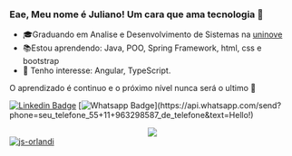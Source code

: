 ### Eae, Meu nome é Juliano! Um cara que ama tecnologia 👋

- 🎓Graduando em Analise e Desenvolvimento de Sistemas na [uninove](https://www.uninove.br/)
- 📚Estou aprendendo: Java, POO, Spring Framework, html, css e bootstrap
- 🎯 Tenho interesse: Angular, TypeScript. 

O  aprendizado é continuo e o próximo nível nunca será o ultimo 🚀 
<!--
**js-orlandi/js-orlandi** is a ✨ _special_ ✨ repository because its `README.md` (this file) appears on your GitHub profile.

Here are some ideas to get you started:

- 🔭 I’m currently working on ...
- 🌱 I’m currently learning ...
- 👯 I’m looking to collaborate on ...
- 🤔 I’m looking for help with ...
- 💬 Ask me about ...
- 📫 How to reach me: ...
- 😄 Pronouns: ...
- ⚡ Fun fact: ...
-->



[![Linkedin Badge](https://img.shields.io/badge/-LinkedIn-blue?style=flat-square&logo=Linkedin&logoColor=white&link=https://www.linkedin.com/in/js-orlandi/)](https://www.linkedin.com/in/js-orlandi/)
[![Whatsapp Badge](https://img.shields.io/badge/-Whatsapp-4CA143?style=flat-square&labelColor=4CA143&logo=whatsapp&logoColor=white&link=https://api.whatsapp.com/send?phone=seu_telefone_55+11+963298587_de_telefone&text=Hello!)](https://api.whatsapp.com/send?phone=seu_telefone_55+11+963298587_de_telefone&text=Hello!)

  <center><a href="https://github.com/js-orlandi/"><img src="https://github-readme-stats.vercel.app/api/top-langs/?username=js-orlandi&layout=compact&theme=dark"/></a> 
  </center>
  <a href="https://github.com/js-orlandi/"><img src="https://github-readme-stats.vercel.app/api?username=js-orlandi&show_icons=true&theme=dark&include_all_commits=true&count_private=true" alt="js-orlandi"/></a></center>
</p> 


